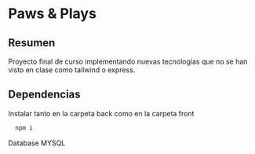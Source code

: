 # Paws & Plays 

## Resumen
Proyecto final de curso implementando nuevas tecnologías que no se han visto en clase como tailwind o express.

## Dependencias

Instalar tanto en la carpeta back como en la carpeta front
```bash
  npm i
```
Database MYSQL
